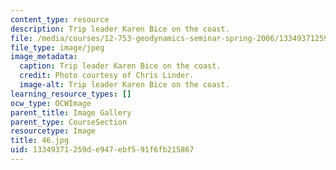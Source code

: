```yaml
---
content_type: resource
description: Trip leader Karen Bice on the coast.
file: /media/courses/12-753-geodynamics-seminar-spring-2006/13349371259de947ebf591f6fb215867_46.jpg
file_type: image/jpeg
image_metadata:
  caption: Trip leader Karen Bice on the coast.
  credit: Photo courtesy of Chris Linder.
  image-alt: Trip leader Karen Bice on the coast.
learning_resource_types: []
ocw_type: OCWImage
parent_title: Image Gallery
parent_type: CourseSection
resourcetype: Image
title: 46.jpg
uid: 13349371-259d-e947-ebf5-91f6fb215867
---
```

